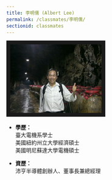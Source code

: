 ```yaml
---
title: 李明儒 (Albert Lee)
permalink: /classmates/李明儒/
sectionid: classmates
---
```


<img src="/img/classmate_李明儒.jpg"
     alt="Photo of 李明儒"
     width="240" border="10" />

- **學歷：**<br />
  臺大電機系學士<br />
  美國紐約州立大學經濟碩士<br />
  美國明尼蘇達大學電機碩士

- **資歷：**<br />
  沛亨半導體創辦人、董事長兼總經理

